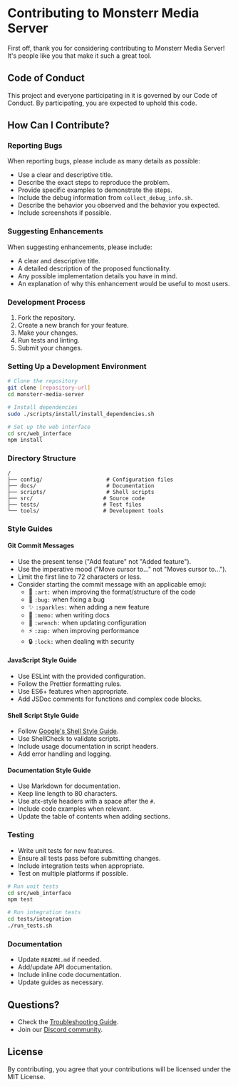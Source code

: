 # Contributing to Monsterr Media Server

First off, thank you for considering contributing to Monsterr Media Server! It's people like you that make it such a great tool.

## Code of Conduct

This project and everyone participating in it is governed by our Code of Conduct. By participating, you are expected to uphold this code.

## How Can I Contribute?

### Reporting Bugs

When reporting bugs, please include as many details as possible:

*   Use a clear and descriptive title.
*   Describe the exact steps to reproduce the problem.
*   Provide specific examples to demonstrate the steps.
*   Include the debug information from `collect_debug_info.sh`.
*   Describe the behavior you observed and the behavior you expected.
*   Include screenshots if possible.

### Suggesting Enhancements

When suggesting enhancements, please include:

*   A clear and descriptive title.
*   A detailed description of the proposed functionality.
*   Any possible implementation details you have in mind.
*   An explanation of why this enhancement would be useful to most users.

### Development Process

1.  Fork the repository.
2.  Create a new branch for your feature.
3.  Make your changes.
4.  Run tests and linting.
5.  Submit your changes.

### Setting Up a Development Environment

```bash
# Clone the repository
git clone [repository-url]
cd monsterr-media-server

# Install dependencies
sudo ./scripts/install/install_dependencies.sh

# Set up the web interface
cd src/web_interface
npm install
```

### Directory Structure

```
/
├── config/                    # Configuration files
├── docs/                      # Documentation
├── scripts/                   # Shell scripts
├── src/                      # Source code
├── tests/                    # Test files
└── tools/                    # Development tools
```

### Style Guides

#### Git Commit Messages

*   Use the present tense ("Add feature" not "Added feature").
*   Use the imperative mood ("Move cursor to..." not "Moves cursor to...").
*   Limit the first line to 72 characters or less.
*   Consider starting the commit message with an applicable emoji:
    *   🎨 `:art:` when improving the format/structure of the code
    *   🐛 `:bug:` when fixing a bug
    *   ✨ `:sparkles:` when adding a new feature
    *   📝 `:memo:` when writing docs
    *   🔧 `:wrench:` when updating configuration
    *   ⚡️ `:zap:` when improving performance
    *   🔒 `:lock:` when dealing with security

#### JavaScript Style Guide

*   Use ESLint with the provided configuration.
*   Follow the Prettier formatting rules.
*   Use ES6+ features when appropriate.
*   Add JSDoc comments for functions and complex code blocks.

#### Shell Script Style Guide

*   Follow [Google's Shell Style Guide](https://google.github.io/styleguide/shellguide.html).
*   Use ShellCheck to validate scripts.
*   Include usage documentation in script headers.
*   Add error handling and logging.

#### Documentation Style Guide

*   Use Markdown for documentation.
*   Keep line length to 80 characters.
*   Use atx-style headers with a space after the `#`.
*   Include code examples when relevant.
*   Update the table of contents when adding sections.

### Testing

*   Write unit tests for new features.
*   Ensure all tests pass before submitting changes.
*   Include integration tests when appropriate.
*   Test on multiple platforms if possible.

```bash
# Run unit tests
cd src/web_interface
npm test

# Run integration tests
cd tests/integration
./run_tests.sh
```

### Documentation

*   Update `README.md` if needed.
*   Add/update API documentation.
*   Include inline code documentation.
*   Update guides as necessary.

## Questions?

*   Check the [Troubleshooting Guide](docs/guides/troubleshooting.md).
*   Join our [Discord community](https://discord.gg/your-server).

## License

By contributing, you agree that your contributions will be licensed under the MIT License.
